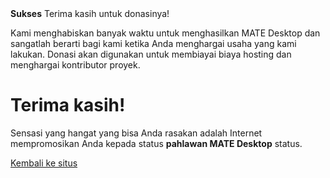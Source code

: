 <!--
.. title: Successful Donation
.. slug: donation-completed
.. date: 2014-11-04 22:23:23
.. tags: 
.. link: 
.. description:
-->

<div class="alert alert-success"><strong>Sukses</strong> Terima kasih untuk donasinya!</div>

Kami menghabiskan banyak waktu untuk menghasilkan MATE Desktop dan sangatlah berarti bagi kami
ketika Anda menghargai usaha yang kami lakukan. Donasi akan digunakan untuk membiayai biaya hosting
dan menghargai kontributor proyek.

<div class="bs-component">
    <div class="jumbotron">
        <h1>Terima kasih!</h1>
        <p>Sensasi yang hangat yang bisa Anda rasakan adalah Internet
        mempromosikan Anda kepada status <b>pahlawan MATE Desktop</b> status.</p>
        <a href="/" class="btn btn-primary btn-lg">Kembali ke situs</a>
        </p>
    </div>
</div>
